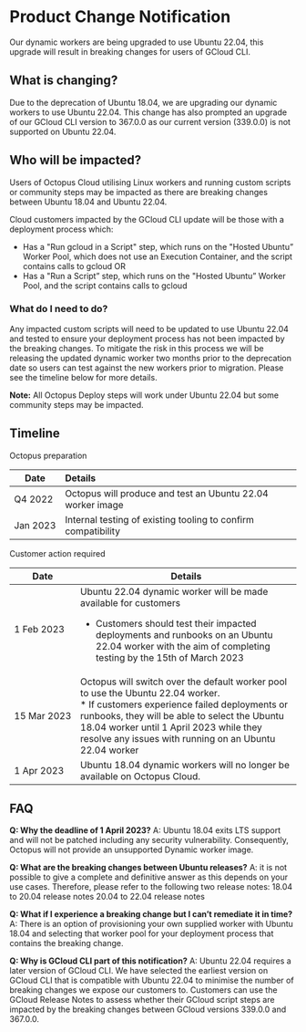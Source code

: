 # Product Change Notification

Our dynamic workers are being upgraded to use Ubuntu 22.04, this upgrade will result in breaking changes for users of GCloud CLI.

## What is changing?

Due to the deprecation of Ubuntu 18.04, we are upgrading our dynamic workers to use Ubuntu 22.04.  This change has also prompted an upgrade of our GCloud CLI version to 367.0.0 as our current version (339.0.0) is not supported on Ubuntu 22.04.

## Who will be impacted?

Users of Octopus Cloud utilising Linux workers and running custom scripts or community steps may be impacted as there are breaking changes between Ubuntu 18.04 and Ubuntu 22.04.

Cloud customers impacted by the GCloud CLI update will be those with a deployment process which:

* Has a "Run gcloud in a Script" step, which runs on the "Hosted Ubuntu” Worker Pool, which does not use an Execution Container, and the script contains calls to gcloud OR
* Has a "Run a Script” step, which runs on the "Hosted Ubuntu” Worker Pool, and the script contains calls to gcloud

### What do I need to do?

Any impacted custom scripts will need to be updated to use Ubuntu 22.04 and tested to ensure your deployment process has not been impacted by the breaking changes. To mitigate the risk in this process we will be releasing the updated dynamic worker two months prior to the deprecation date so users can test against the new workers prior to migration.  Please see the timeline below for more details.

**Note:** All Octopus Deploy steps will work under Ubuntu 22.04 but some community steps may be impacted.

## Timeline

Octopus preparation

| Date          |   Details                                                     |
|---------------|:--------------------------------------------------------------|
| Q4&nbsp;2022  | Octopus will produce and test an Ubuntu 22.04 worker image    |
| Jan&nbsp;2023 | Internal testing of existing tooling to confirm compatibility |


Customer action required

| Date                | Details                                                                                                                                                                                                                                                                                   |
|---------------------|-------------------------------------------------------------------------------------------------------------------------------------------------------------------------------------------------------------------------------------------------------------------------------------------|
| 1&nbsp;Feb&nbsp;2023 | Ubuntu 22.04 dynamic worker will be made available for customers<br><ul><li> Customers should test their impacted deployments and runbooks on an Ubuntu 22.04 worker with the aim of completing testing by the 15th of March 2023</ul>                                                    |
| 15&nbsp;Mar&nbsp;2023          | Octopus will switch over the default worker pool to use the Ubuntu 22.04 worker.<br>* If customers experience failed deployments or runbooks, they will be able to select the Ubuntu 18.04 worker until 1 April 2023 while they resolve any issues with running on an Ubuntu 22.04 worker |
| 1&nbsp;Apr&nbsp;2023          | Ubuntu 18.04 dynamic workers will no longer be available on Octopus Cloud.                                                                                                                                                                                                                |


## FAQ

**Q: Why the deadline of 1 April 2023?**
A: Ubuntu 18.04 exits LTS support and will not be patched including any security vulnerability. Consequently, Octopus will not provide an unsupported Dynamic worker image.

**Q: What are the breaking changes between Ubuntu releases?**
A: it is not possible to give a complete and definitive answer as this depends on your use cases. Therefore, please refer to the following two release notes:
18.04 to 20.04 release notes
20.04 to 22.04 release notes

**Q: What if I experience a breaking change but I can’t remediate it in time?**
A: There is an option of provisioning your own supplied worker with Ubuntu 18.04 and selecting that worker pool for your deployment process that contains the breaking change.

**Q:  Why is GCloud CLI part of this notification?**
A: Ubuntu 22.04 requires a later version of GCloud CLI. We have selected the earliest version on GCloud CLI that is compatible with Ubuntu 22.04 to minimise the number of breaking changes we expose our customers to.  Customers can use the GCloud Release Notes to assess whether their GCloud script steps are impacted by the breaking changes between GCloud versions 339.0.0 and 367.0.0.
